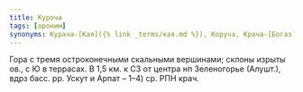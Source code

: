 ```yaml
---
title: Куроча
tags: [ороним]
synonyms: Курача-[Кая]({% link _terms/кая.md %}), Коруча, Крача-[Богаз]({% link _terms/богаз.md %}), Верблюд
---
```


Гора с тремя остроконечными скальными вершинами; склоны изрыты ов., с Ю в
террасах. В 1,5 км. к СЗ от центра нп Зеленогорье (Алушт.), вдрз басс. рр. Ускут
и Арпат – 1–4) ср. РПН крач.
